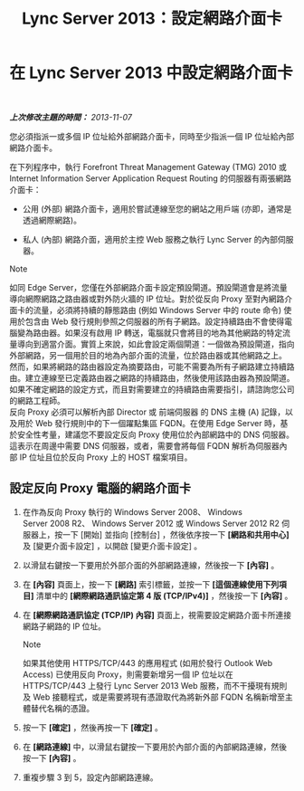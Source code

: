 ﻿---
title: Lync Server 2013：設定網路介面卡
TOCTitle: 設定網路介面卡
ms:assetid: 6519ed80-020f-47a3-851c-03dea5eac5d9
ms:mtpsurl: https://technet.microsoft.com/zh-tw/library/Gg429707(v=OCS.15)
ms:contentKeyID: 49291133
ms.date: 08/10/2015
mtps_version: v=OCS.15
ms.translationtype: HT
---

# 在 Lync Server 2013 中設定網路介面卡

 

_**上次修改主題的時間：** 2013-11-07_

您必須指派一或多個 IP 位址給外部網路介面卡，同時至少指派一個 IP 位址給內部網路介面卡。

在下列程序中，執行 Forefront Threat Management Gateway (TMG) 2010 或 Internet Information Server Application Request Routing 的伺服器有兩張網路介面卡：

  - 公用 (外部) 網路介面卡，適用於嘗試連線至您的網站之用戶端 (亦即，通常是透過網際網路)。

  - 私人 (內部) 網路介面，適用於主控 Web 服務之執行 Lync Server 的內部伺服器。

> [!Note]  
> 如同 Edge Server，您僅在外部網路介面卡設定預設閘道。預設閘道會是將流量導向網際網路之路由器或對外防火牆的 IP 位址。對於從反向 Proxy 至對內網路介面卡的流量，必須將持續的靜態路由 (例如 Windows Server 中的 route 命令) 使用於包含由 Web 發行規則參照之伺服器的所有子網路。設定持續路由不會使得電腦變為路由器。如果沒有啟用 IP 轉送，電腦就只會將目的地為其他網路的特定流量導向到適當介面。實質上來說，如此會設定兩個閘道：一個做為預設閘道，指向外部網路，另一個用於目的地為內部介面的流量，位於路由器或其他網路之上。<br />
> 然而，如果將網路的路由器設定為摘要路由，可能不需要為所有子網路建立持續路由。建立連線至已定義路由器之網路的持續路由，然後使用該路由器為預設閘道。如果不確定網路的設定方式，而且對需要建立的持續路由需要指引，請諮詢您公司的網路工程師。<br />
> 反向 Proxy 必須可以解析內部 Director 或 前端伺服器 的 DNS 主機 (A) 記錄，以及用於 Web 發行規則中的下一個躍點集區 FQDN。在使用 Edge Server 時，基於安全性考量，建議您不要設定反向 Proxy 使用位於內部網路中的 DNS 伺服器。這表示在周邊中需要 DNS 伺服器，或者，需要會將每個 FQDN 解析為伺服器內部 IP 位址且位於反向 Proxy 上的 HOST 檔案項目。



## 設定反向 Proxy 電腦的網路介面卡

1.  在作為反向 Proxy 執行的 Windows Server 2008、 Windows Server 2008 R2、 Windows Server 2012 或 Windows Server 2012 R2 伺服器上，按一下 \[開始\] 並指向 \[控制台\] ，然後依序按一下 **\[網路和共用中心\]** 及 \[變更介面卡設定\] ，以開啟 \[變更介面卡設定\] 。

2.  以滑鼠右鍵按一下要用於外部介面的外部網路連線，然後按一下 **\[內容\]** 。

3.  在 **\[內容\]** 頁面上，按一下 **\[網路\]** 索引標籤，並按一下 **\[這個連線使用下列項目\]** 清單中的 **\[網際網路通訊協定第 4 版 (TCP/IPv4)\]** ，然後按一下 **\[內容\]** 。

4.  在 **\[網際網路通訊協定 (TCP/IP) 內容\]** 頁面上，視需要設定網路介面卡所連接網路子網路的 IP 位址。
    
    > [!NOTE]  
    > 如果其他使用 HTTPS/TCP/443 的應用程式 (如用於發行 Outlook Web Access) 已使用反向 Proxy，則需要新增另一個 IP 位址以在 HTTPS/TCP/443 上發行 Lync Server 2013 Web 服務，而不干擾現有規則及 Web 接聽程式，或是需要將現有憑證取代為將新外部 FQDN 名稱新增至主體替代名稱的憑證。
    


5.  按一下 **\[確定\]** ，然後再按一下 **\[確定\]** 。

6.  在 **\[網路連線\]** 中，以滑鼠右鍵按一下要用於內部介面的內部網路連線，然後按一下 **\[內容\]** 。

7.  重複步驟 3 到 5，設定內部網路連線。


